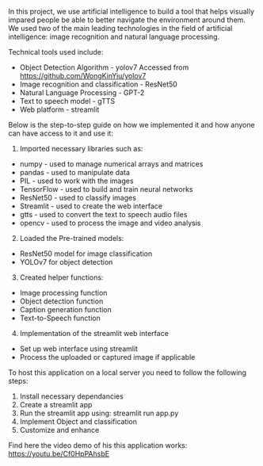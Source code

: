 In this project, we use artificial intelligence to build a tool that helps visually impared people be able to better navigate the environment around them. We used two of the main leading technologies in the field of artificial intelligence: image recognition and natural language processing. 

Technical tools used include:
- Object Detection Algorithm - yolov7 Accessed from https://github.com/WongKinYiu/yolov7
- Image recognition and classification - ResNet50
- Natural Language Processing - GPT-2
- Text to speech model - gTTS
- Web platform - streamlit

Below is the step-to-step guide on how we implemented it and how anyone can have access to it and use it:

1. Imported necessary libraries such as:
- numpy - used to manage numerical arrays and matrices
- pandas - used to manipulate data
- PIL - used to work with the images
- TensorFlow - used to build and train neural networks
- ResNet50 - used to classify images
- Streamlit - used to create the web interface
- gtts - used to convert the text to speech audio files
- opencv - used to process the image and video analysis
  
2. Loaded the Pre-trained models:
- ResNet50 model for image classification
- YOLOv7 for object detection

3. Created helper functions:
- Image processing function
- Object detection function
- Caption generation function
- Text-to-Speech function
  
4. Implementation of the streamlit web interface
- Set up web interface using streamlit
- Process the uploaded or captured image if applicable


To host this application on a local server you need to follow the following steps:
1. Install necessary dependancies
2. Create a streamlit app
3. Run the streamlit app using: streamlit run app.py
4. Implement Object and classification
5. Customize and enhance

Find here the video demo of his this application works: https://youtu.be/Cf0HpPAhsbE

  



